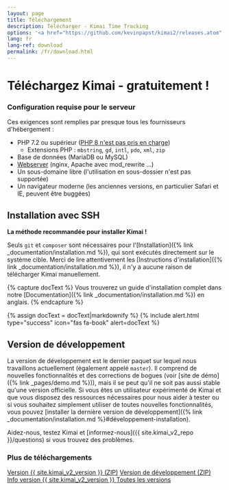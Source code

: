 ```yaml
---
layout: page
title: Téléchargement
description: Télécharger - Kimai Time Tracking
options: '<a href="https://github.com/kevinpapst/kimai2/releases.atom" class="btn btn-option"><i class="fa fa-rss"></i></a>'
lang: fr
lang-ref: download
permalink: /fr/download.html
---
```


# Téléchargez Kimai - gratuitement !


### Configuration requise pour le serveur

Ces exigences sont remplies par presque tous les fournisseurs d'hébergement :

- PHP 7.2 ou supérieur ([PHP 8 n'est pas pris en charge](https://github.com/kevinpapst/kimai2/pull/2158))
    - Extensions PHP : `mbstring`, `gd`, `intl`, `pdo`, `xml`, `zip`
- Base de données (MariaDB ou MySQL)
- [Webserver](https://www.kimai.org/documentation/webserver-configuration.html) (nginx, Apache avec mod_rewrite ...)
- Un sous-domaine libre (l'utilisation en sous-dossier n'est pas supportée)
- Un navigateur moderne (les anciennes versions, en particulier Safari et IE, peuvent être buggées)

## Installation avec SSH

**La méthode recommandée pour installer Kimai !**

Seuls `git` et `composer` sont nécessaires pour l'[Installation]({% link _documentation/installation.md %}), qui sont exécutés directement sur le système cible.
Merci de lire attentivement les [Instructions d'installation]({% link _documentation/installation.md %}), il n'y a aucune raison de télécharger Kimai manuellement.

{% capture docText %}
Vous trouverez un guide d'installation complet dans notre [Documentation]({% link _documentation/installation.md %}) en anglais.
{% endcapture %}

{% assign docText = docText|markdownify %}
{% include alert.html type="success" icon="fas fa-book" alert=docText %}

## Version de développement

La version de développement est le dernier paquet sur lequel nous travaillons actuellement (également appelé `master`).
Il comprend de nouvelles fonctionnalités et des corrections de bogues (voir [site de démo]({% link _pages/demo.md %})), mais il se peut qu'il ne soit pas aussi stable qu'une version officielle.
Si vous êtes un utilisateur expérimenté de Kimai et que vous disposez des ressources nécessaires pour nous aider à tester ou si vous souhaitez simplement utiliser de toutes nouvelles fonctionnalités, vous pouvez [installer la dernière version de développement]({% link _documentation/installation.md %}#développement-installation).

Aidez-nous, testez Kimai et [informez-nous]({{ site.kimai_v2_repo }}/questions) si vous trouvez des problèmes.

### Plus de téléchargements

<a href="{{ site.kimai_v2_repo }}/archive/{{ site.kimai_v2_version }}.zip" class="btn btn-secondary"><i class="fas fa-download"></i> Version {{ site.kimai_v2_version }} (ZIP)</a>
<a href="{{ site.kimai_v2_repo }}/zipball/master" class="btn btn-secondary"><i class="fas fa-download"></i> Version de développement (ZIP)</a>
<a href="{{ site.kimai_v2_repo }}/releases/tag/{{ site.kimai_v2_version }}" class="btn btn-secondary"><i class="fab fa-github"></i> Info version {{ site.kimai_v2_version }} </a>
<a href="{{ site.kimai_v2_repo }}/releases" class="btn btn-secondary"><i class="fab fa-github"></i> Toutes les versions </a>
